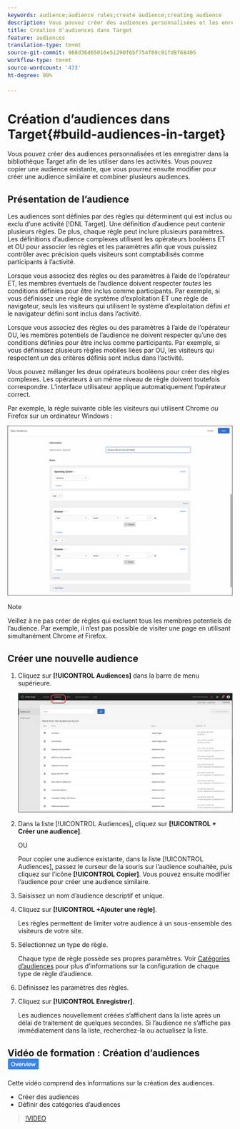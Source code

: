 ```yaml
---
keywords: audience;audience rules;create audience;creating audience
description: Vous pouvez créer des audiences personnalisées et les enregistrer dans la bibliothèque Target afin de les utiliser dans les activités. Vous pouvez copier une audience existante, que vous pourrez ensuite modifier pour créer une audience similaire et combiner plusieurs audiences.
title: Création d’audiences dans Target
feature: audiences
translation-type: tm+mt
source-git-commit: 968d36d65016e51290f6bf754f69c91fd8f68405
workflow-type: tm+mt
source-wordcount: '473'
ht-degree: 99%

---
```



# Création d’audiences dans Target{#build-audiences-in-target}

Vous pouvez créer des audiences personnalisées et les enregistrer dans la bibliothèque Target afin de les utiliser dans les activités. Vous pouvez copier une audience existante, que vous pourrez ensuite modifier pour créer une audience similaire et combiner plusieurs audiences.

## Présentation de l’audience

Les audiences sont définies par des règles qui déterminent qui est inclus ou exclu d’une activité [!DNL Target]. Une définition d’audience peut contenir plusieurs règles. De plus, chaque règle peut inclure plusieurs paramètres. Les définitions d’audience complexes utilisent les opérateurs booléens ET et OU pour associer les règles et les paramètres afin que vous puissiez contrôler avec précision quels visiteurs sont comptabilisés comme participants à l’activité.

Lorsque vous associez des règles ou des paramètres à l’aide de l’opérateur ET, les membres éventuels de l’audience doivent respecter *toutes* les conditions définies pour être inclus comme participants. Par exemple, si vous définissez une règle de système d’exploitation ET une règle de navigateur, seuls les visiteurs qui utilisent le système d’exploitation défini *et* le navigateur défini sont inclus dans l’activité.

Lorsque vous associez des règles ou des paramètres à l’aide de l’opérateur OU, les membres potentiels de l’audience ne doivent respecter qu’une des conditions définies pour être inclus comme participants. Par exemple, si vous définissez plusieurs règles mobiles liées par OU, les visiteurs qui respectent *un* des critères définis sont inclus dans l’activité.

Vous pouvez mélanger les deux opérateurs booléens pour créer des règles complexes. Les opérateurs à un même niveau de règle doivent toutefois correspondre. L’interface utilisateur applique automatiquement l’opérateur correct.

Par exemple, la règle suivante cible les visiteurs qui utilisent Chrome *ou* Firefox sur un ordinateur Windows :

![Création d’une audience](assets/audience_create.png)

>[!NOTE]
>
>Veillez à ne pas créer de règles qui excluent tous les membres potentiels de l’audience. Par exemple, il n’est pas possible de visiter une page en utilisant simultanément Chrome *et* Firefox.

## Créer une nouvelle audience

1. Cliquez sur **[!UICONTROL Audiences]** dans la barre de menu supérieure.

   ![](assets/audiences_list.png)

1. Dans la liste [!UICONTROL Audiences], cliquez sur **[!UICONTROL + Créer une audience]**.

   OU

   Pour copier une audience existante, dans la liste [!UICONTROL Audiences], passez le curseur de la souris sur l’audience souhaitée, puis cliquez sur l’icône **[!UICONTROL Copier]**. Vous pouvez ensuite modifier l’audience pour créer une audience similaire.

1. Saisissez un nom d’audience descriptif et unique.
1. Cliquez sur **[!UICONTROL +Ajouter une règle]**.

   Les règles permettent de limiter votre audience à un sous-ensemble des visiteurs de votre site.
1. Sélectionnez un type de règle.

   Chaque type de règle possède ses propres paramètres. Voir [Catégories d’audiences](/help/c-target/c-audiences/c-target-rules/target-rules.md#concept_E3A77E42F1644503A829B5107B20880D) pour plus d’informations sur la configuration de chaque type de règle d’audience.
1. Définissez les paramètres des règles.
1. Cliquez sur **[!UICONTROL Enregistrer]**.

   Les audiences nouvellement créées s’affichent dans la liste après un délai de traitement de quelques secondes. Si l’audience ne s’affiche pas immédiatement dans la liste, recherchez-la ou actualisez la liste.

## Vidéo de formation : Création d’audiences  ![badge Aperçu](/help/assets/overview.png)

Cette vidéo comprend des informations sur la création des audiences.

* Créer des audiences
* Définir des catégories d’audiences

>[!VIDEO](https://video.tv.adobe.com/v/17392)